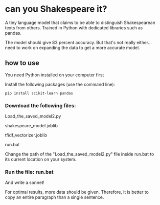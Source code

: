  # can you Shakespeare it?
A tiny language model that claims to be able to distinguish Shakespearean texts from others. Trained in Python with dedicated libraries such as pandas.

The model should give 83 percent accuracy. But that's not really either... need to work on expanding the data to get a more accurate model.



## how to use
You need Python installed on your computer first

Install the following packages (use the command line):

    pip install scikit-learn pandas


### Download the following files:


Load_the_saved_model2.py

shakespeare_model.joblib

tfidf_vectorizer.joblib

run.bat

Change the path of the "Load_the_saved_model2.py" file inside run.bat to its current location on your system.


### Run the file: run.bat

And write a sonnet!

For optimal results, more data should be given.
Therefore, it is better to copy an entire paragraph than a single sentence.
